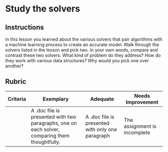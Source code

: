 # Study the solvers

## Instructions

In this lesson you learned about the various solvers that pair algorithms with a machine learning process to create an accurate model. Walk through the solvers listed in the lesson and pick two. In your own words, compare and contrast these two solvers. What kind of problem do they address? How do they work with various data structures? Why would you pick one over another?

## Rubric

| Criteria | Exemplary                                                                                      | Adequate                                         | Needs Improvement            |
| -------- | ---------------------------------------------------------------------------------------------- | ------------------------------------------------ | ---------------------------- |
|          | A .doc file is presented with two paragraphs, one on each solver, comparing them thoughtfully. | A .doc file is presented with only one paragraph | The assignment is incomplete |
